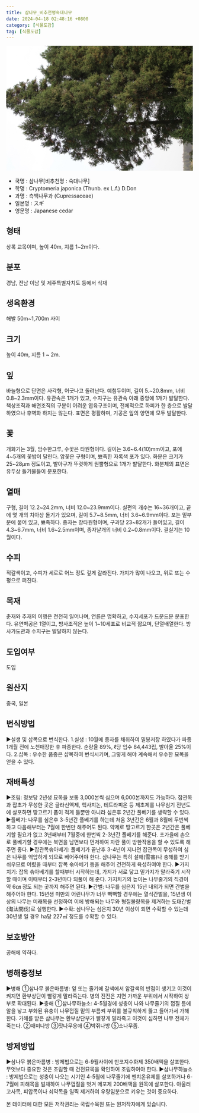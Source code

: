 ```yaml
---
title: 삼나무_비추천명숙대나무
date: 2024-04-18 02:48:16 +0800
category: [식물도감]
tag: [식물도감]
---
```




![삼나무[비추천명 : 숙대나무]](/assets/img/fileUpload/plants/basic/Taxodiaceae/Cryptomeria/15014/15014_9_th2.JPG)
- 국명 : 삼나무[비추천명 : 숙대나무]
- 학명 : Cryptomeria japonica (Thunb. ex L.f.) D.Don
- 과명 : 측백나무과 (Cupressaceae)
- 일본명 : スギ
- 영문명 : Japanese cedar


## 형태
상록 교목이며, 높이 40m, 지름 1~2m이다.
## 분포
경남, 전남 이남 및 제주특별자치도 등에서 식재
## 생육환경
해발 50m~1,700m 사이
## 크기
높이 40m, 지름 1 ~ 2m. 
## 잎
바늘형으로 단면은 사각형, 어긋나고 돌려난다. 예첨두이며, 길이 5.~20.8mm, 너비 0.8~2.3mm이다. 유관속은 1개가 있고, 수지구는 유관속 아래 중앙에 1개가 발달한다. 책상조직과 해면조직의 구분이 어려운 엽육구조이며, 전체적으로 하피가 한 층으로 발달하였으나 후벽화 하지는 않는다. 표면은 평활하며, 기공은 잎의 양면에 모두 발달한다.
## 꽃
개화기는 3월, 암수한그루, 수꽃은 타원형이다. 길이는 3.6~6.4(10)mm이고, 포에 4~5개의 꽃밥이 달린다. 암꽃은 구형이며, 뾰족한 자록색 포가 있다. 화분은 크기가 25~28μm 정도이고, 발아구가 뚜렷하게 원뿔형으로 1개가 발달한다. 화분체의 표면은 유두상 돌기물들이 분포한다.

## 열매
구형, 길이 12.2~24.2mm, 너비 12.0~23.9mm이다. 실편의 개수는 16~36개이고, 끝에 몇 개의 치아상 돌기가 있으며, 길이 5.7~8.5mm, 너비 3.6~6.9mm이다. 포는 밑부분에 붙어 있고, 뾰족하다. 종자는 장타원형이며, 구과당 23~82개가 들어있고, 길이 4.3~6.7mm, 너비 1.6~2.5mm이며, 종자날개의 너비 0.2~0.8mm이다. 결실기는 10월이다.
## 수피
적갈색이고, 수피가 세로로 어느 정도 깊게 갈라진다. 가지가 많이 나오고, 위로 또는 수평으로 퍼진다.
## 목재
춘재와 추재의 이행은 천천히 일어나며, 연륜은 명확하고, 수지세포가 드문드문 분포한다. 유연벽공은 1열이고, 방사조직은 높이 1~10세포로 비교적 짧으며, 단열배열한다. 방사가도관과 수지구는 발달하지 않는다.
## 도입여부
도입
## 원산지
중국, 일본
## 번식방법
▶실생 및 삽목으로 번식한다. 
1.실생 : 10월에 종자를 채취하여 밀봉저장 하였다가 파종 1개월 전에 노천매장한 후 파종한다. 순량율 89%, ℓ당 입수 84,443립, 발아율 25%이다.
2.삽목 : 우수한 품종은 삽목하여 번식시키며, 그렇게 해야 계속해서 우수한 묘목을 얻을 수 있다.
## 재배특성
▶조림: 정보당 2년생 묘목을 보통 3,000본씩 심으며 6,000본까지도 가능하다. 잡관목과 잡초가 무성한 곳은 글라신액제, 헥사지논, 테트라피온 등 제초제를 나무심기 전년도에 살포하면 땅고르기 품이 적게 들뿐만 아니라 심은후 2년간 풀베기를 생략할 수 있다. 
▶풀베기: 나무를 심은후 3-5년간 풀베기를 하는데 처음 3년간은 6월과 8월에 두번씩하고 다음해부터는 7월에 한번만 해주어도 된다. 약제로 땅고르기 한곳은 2년간은 풀베기할 필요가 없고 3년째부터 7월중에 한번씩 2-3년간 풀베기를 해준다. 초가을에 손으로 풀베기할 경우에는 북면을 남면보다 먼저하여 자란 풀이 방한작용을 할 수 있도록 해주면 좋다. 
▶잡관목솎아베기: 풀베기가 끝난후 3-4년이 지나면 잡관목이 무성하여 심은 나무를 억압하게 되므로 베어주어야 한다. 삼나무는 특히 설해(雪害)나 충해를 받기 쉬우므로 어렸을 때부터 잡목 솎아베기 등을 해주어 건전하게 육성하여야 한다. 
▶가지치기: 잡목 솎아베기를 할때부터 시작하는데, 가지가 서로 닿고 밑가지가 말라죽기 시작할 때이며 이때부터 2-3년마다 되풀이 해 준다. 가지치기의 높이는 나무줄기의 직경이 약 6㎝ 정도 되는 곳까지 해주면 된다. 
▶간벌: 나무를 심은지 15년 내외가 되면 간벌을 해주어야 한다. 15년생 미만의 어린나무가 너무 빽빽할 경우에는 열식간벌을, 15년생 이상의 나무는 미래목을 선정하여 이에 방해되는 나무와 형질불량목을 제거하는 도태간벌(淘汰間伐)로 실행한다. 
▶수확: 삼나무는 심은지 30년 이상이 되면 수확할 수 있는데 30년생 일 경우 ha당 227㎥ 정도를 수확할 수 있다.
## 보호방안
공해에 약하다.
## 병해충정보
▶병해 
①삼나무 붉은마름병: 잎 또는 줄기에 갈색에서 암갈색의 반점이 생기고 이것이 켜지면 환부상단이 빨갛게 말라죽는다. 병의 진전은 지면 가까운 부위에서 시작하여 상부로 확대된다.
▶충해 
①삼나무하늘소: 4-5월경에 성충이 나와 나무줄기의 껍질 틈에 알을 낳고 부화된 유충이 나무껍질 밑의 부름켜 부위를 불규칙하게 뚫고 들어가서 가해한다. 가해를 받은 삼나무는 환부상단부가 빨갛게 말라죽고 이것이 심하면 나무 전체가 죽는다.
②매미나방 
③잣나무응애 
④박쥐나방 
⑤소나무좀.
## 방제방법
▶삼나무 붉은마름병 : 방제법으로는 6-9월사이에 만코지수화제 350배액을 살포한다. 무엇보다 중요한 것은 조림할 때 건전묘목을 확인하여 조림하여야 한다. 
▶삼나무하늘소 : 방제법으로는 성충이 나오는 시기인 4-5월에 나무줄기에 펜치온유제를 살포하거나 6-7월에 피해목을 벌채하여 나무껍질을 벗겨 메포제 200배액을 원목에 살포한다. 아울러 고사목, 피압목이나 쇠약목을 일찍 제거하여 우량임분으로 키우는 것이 중요하다.






본 데이터에 대한 모든 저작권리는 국립수목원 또는 원저작자에게 있습니다.

